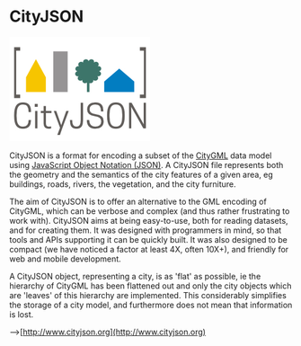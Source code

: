 
# CityJSON

![](docs/_static/logo.jpg)

CityJSON is a format for encoding a subset of the [CityGML](https://www.citygml.org) data model using [JavaScript Object Notation (JSON)](http://json.org).
A CityJSON file represents both the geometry and the semantics of the city features of a given area, eg buildings, roads, rivers, the vegetation, and the city furniture.

The aim of CityJSON is to offer an alternative to the GML encoding of CityGML, which can be verbose and complex (and thus rather frustrating to work with). 
CityJSON aims at being easy-to-use, both for reading datasets, and for creating them.
It was designed with programmers in mind, so that tools and APIs supporting it can be quickly built.
It was also designed to be compact (we have noticed a factor at least 4X, often 10X+), and friendly for web and mobile development.

A CityJSON object, representing a city, is as 'flat' as possible, ie the hierarchy of CityGML has been flattened out and only the city objects which are 'leaves' of this hierarchy are implemented.
This considerably simplifies the storage of a city model, and furthermore does not mean that information is lost.

-->[http://www.cityjson.org](http://www.cityjson.org)